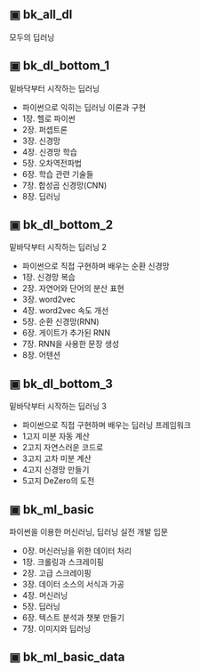 ## ▣ bk_all_dl
모두의 딥러닝

## ▣ bk_dl_bottom_1
밑바닥부터 시작하는 딥러닝
- 파이썬으로 익히는 딥러닝 이론과 구현
- 1장. 헬로 파이썬
- 2장. 퍼셉트론
- 3장. 신경망
- 4장. 신경망 학습
- 5장. 오차역전파법
- 6장. 학습 관련 기술들
- 7장. 합성곱 신경망(CNN)
- 8장. 딥러닝

## ▣ bk_dl_bottom_2
밑바닥부터 시작하는 딥러닝 2
- 파이썬으로 직접 구현하며 배우는 순환 신경망
- 1장. 신경망 복습
- 2장. 자연어와 단어의 분산 표현
- 3장. word2vec
- 4장. word2vec 속도 개선
- 5장. 순환 신경망(RNN)
- 6장. 게이트가 추가된 RNN
- 7장. RNN을 사용한 문장 생성
- 8장. 어텐션

## ▣ bk_dl_bottom_3
밑바닥부터 시작하는 딥러닝 3
- 파이썬으로 직접 구현하며 배우는 딥러닝 프레임워크
- 1고지 미분 자동 계산
- 2고지 자연스러운 코드로
- 3고지 고차 미분 계산
- 4고지 신경망 만들기
- 5고지 DeZero의 도전

## ▣ bk_ml_basic
파이썬을 이용한 머신러닝, 딥러닝 실전 개발 입문
- 0장. 머신러닝을 위한 데이터 처리
- 1장. 크롤링과 스크레이핑
- 2장. 고급 스크레이핑
- 3장. 데이터 소스의 서식과 가공
- 4장. 머신러닝
- 5장. 딥러닝
- 6장. 텍스트 분석과 챗봇 만들기
- 7장. 이미지와 딥러닝

## ▣ bk_ml_basic_data

